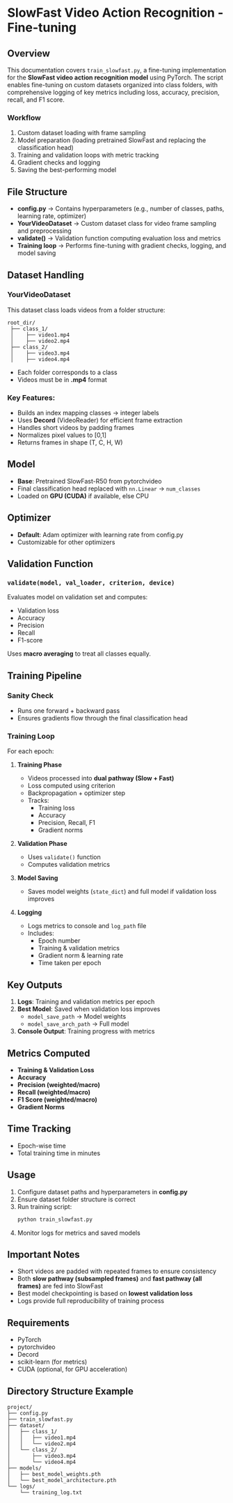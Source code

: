 # SlowFast Video Action Recognition - Fine-tuning

## Overview

This documentation covers `train_slowfast.py`, a fine-tuning implementation for the **SlowFast video action recognition model** using PyTorch. The script enables fine-tuning on custom datasets organized into class folders, with comprehensive logging of key metrics including loss, accuracy, precision, recall, and F1 score.

### Workflow
1. Custom dataset loading with frame sampling
2. Model preparation (loading pretrained SlowFast and replacing the classification head)
3. Training and validation loops with metric tracking
4. Gradient checks and logging
5. Saving the best-performing model

## File Structure

- **config.py** → Contains hyperparameters (e.g., number of classes, paths, learning rate, optimizer)
- **YourVideoDataset** → Custom dataset class for video frame sampling and preprocessing
- **validate()** → Validation function computing evaluation loss and metrics
- **Training loop** → Performs fine-tuning with gradient checks, logging, and model saving

## Dataset Handling

### YourVideoDataset

This dataset class loads videos from a folder structure:

```
root_dir/
 ├── class_1/
 │    ├── video1.mp4
 │    ├── video2.mp4
 ├── class_2/
 │    ├── video3.mp4
 │    ├── video4.mp4
```

- Each folder corresponds to a class
- Videos must be in **.mp4** format

### Key Features:
- Builds an index mapping classes → integer labels
- Uses **Decord** (VideoReader) for efficient frame extraction
- Handles short videos by padding frames
- Normalizes pixel values to [0,1]
- Returns frames in shape (T, C, H, W)

## Model

- **Base**: Pretrained SlowFast-R50 from pytorchvideo
- Final classification head replaced with `nn.Linear` → `num_classes`
- Loaded on **GPU (CUDA)** if available, else CPU

## Optimizer

- **Default**: Adam optimizer with learning rate from config.py
- Customizable for other optimizers

## Validation Function

### `validate(model, val_loader, criterion, device)`

Evaluates model on validation set and computes:
- Validation loss
- Accuracy
- Precision
- Recall
- F1-score

Uses **macro averaging** to treat all classes equally.

## Training Pipeline

### Sanity Check
- Runs one forward + backward pass
- Ensures gradients flow through the final classification head

### Training Loop

For each epoch:

1. **Training Phase**
   - Videos processed into **dual pathway (Slow + Fast)**
   - Loss computed using criterion
   - Backpropagation + optimizer step
   - Tracks:
     - Training loss
     - Accuracy
     - Precision, Recall, F1
     - Gradient norms

2. **Validation Phase**
   - Uses `validate()` function
   - Computes validation metrics

3. **Model Saving**
   - Saves model weights (`state_dict`) and full model if validation loss improves

4. **Logging**
   - Logs metrics to console and `log_path` file
   - Includes:
     - Epoch number
     - Training & validation metrics
     - Gradient norm & learning rate
     - Time taken per epoch

## Key Outputs

1. **Logs**: Training and validation metrics per epoch
2. **Best Model**: Saved when validation loss improves
   - `model_save_path` → Model weights
   - `model_save_arch_path` → Full model
3. **Console Output**: Training progress with metrics

## Metrics Computed

- **Training & Validation Loss**
- **Accuracy**
- **Precision (weighted/macro)**
- **Recall (weighted/macro)**
- **F1 Score (weighted/macro)**
- **Gradient Norms**

## Time Tracking

- Epoch-wise time
- Total training time in minutes

## Usage

1. Configure dataset paths and hyperparameters in **config.py**
2. Ensure dataset folder structure is correct
3. Run training script:
   ```bash
   python train_slowfast.py
   ```
4. Monitor logs for metrics and saved models

## Important Notes

- Short videos are padded with repeated frames to ensure consistency
- Both **slow pathway (subsampled frames)** and **fast pathway (all frames)** are fed into SlowFast
- Best model checkpointing is based on **lowest validation loss**
- Logs provide full reproducibility of training process

## Requirements

- PyTorch
- pytorchvideo
- Decord
- scikit-learn (for metrics)
- CUDA (optional, for GPU acceleration)

## Directory Structure Example

```
project/
├── config.py
├── train_slowfast.py
├── dataset/
│   ├── class_1/
│   │   ├── video1.mp4
│   │   └── video2.mp4
│   └── class_2/
│       ├── video3.mp4
│       └── video4.mp4
├── models/
│   ├── best_model_weights.pth
│   └── best_model_architecture.pth
└── logs/
    └── training_log.txt
```
